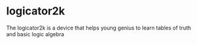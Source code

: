 # logicator2k
The logicator2k is a device that helps young genius to learn tables of truth and basic logic algebra
